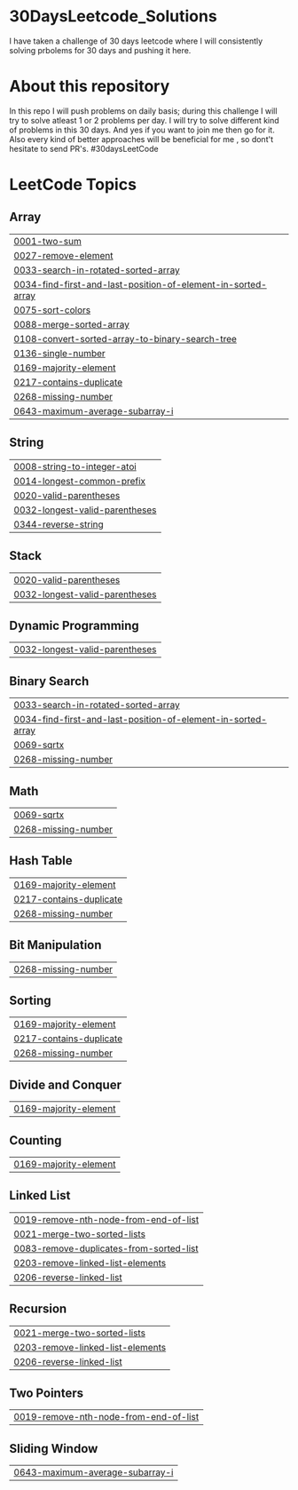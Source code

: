 # 30DaysLeetcode_Solutions
I have taken a challenge of 30 days leetcode where I will consistently solving prbolems for 30 days and pushing it here.

# About this repository
In this repo I will push problems on daily basis; during this challenge I will try to solve atleast 1 or 2 problems per day.
I will try to solve different kind of problems in this 30 days. And yes if you want to join me then go for it. Also every kind of better approaches will be beneficial for me , so dont't hesitate to send PR's. #30daysLeetCode

<!---LeetCode Topics Start-->
# LeetCode Topics
## Array
|  |
| ------- |
| [0001-two-sum](https://github.com/Souravpal08/30DaysLeetcode_Solutions/tree/master/0001-two-sum) |
| [0027-remove-element](https://github.com/Souravpal08/30DaysLeetcode_Solutions/tree/master/0027-remove-element) |
| [0033-search-in-rotated-sorted-array](https://github.com/Souravpal08/30DaysLeetcode_Solutions/tree/master/0033-search-in-rotated-sorted-array) |
| [0034-find-first-and-last-position-of-element-in-sorted-array](https://github.com/Souravpal08/30DaysLeetcode_Solutions/tree/master/0034-find-first-and-last-position-of-element-in-sorted-array) |
| [0075-sort-colors](https://github.com/Souravpal08/30DaysLeetcode_Solutions/tree/master/0075-sort-colors) |
| [0088-merge-sorted-array](https://github.com/Souravpal08/30DaysLeetcode_Solutions/tree/master/0088-merge-sorted-array) |
| [0108-convert-sorted-array-to-binary-search-tree](https://github.com/Souravpal08/30DaysLeetcode_Solutions/tree/master/0108-convert-sorted-array-to-binary-search-tree) |
| [0136-single-number](https://github.com/Souravpal08/30DaysLeetcode_Solutions/tree/master/0136-single-number) |
| [0169-majority-element](https://github.com/Souravpal08/30DaysLeetcode_Solutions/tree/master/0169-majority-element) |
| [0217-contains-duplicate](https://github.com/Souravpal08/30DaysLeetcode_Solutions/tree/master/0217-contains-duplicate) |
| [0268-missing-number](https://github.com/Souravpal08/30DaysLeetcode_Solutions/tree/master/0268-missing-number) |
| [0643-maximum-average-subarray-i](https://github.com/Souravpal08/30DaysLeetcode_Solutions/tree/master/0643-maximum-average-subarray-i) |
## String
|  |
| ------- |
| [0008-string-to-integer-atoi](https://github.com/Souravpal08/30DaysLeetcode_Solutions/tree/master/0008-string-to-integer-atoi) |
| [0014-longest-common-prefix](https://github.com/Souravpal08/30DaysLeetcode_Solutions/tree/master/0014-longest-common-prefix) |
| [0020-valid-parentheses](https://github.com/Souravpal08/30DaysLeetcode_Solutions/tree/master/0020-valid-parentheses) |
| [0032-longest-valid-parentheses](https://github.com/Souravpal08/30DaysLeetcode_Solutions/tree/master/0032-longest-valid-parentheses) |
| [0344-reverse-string](https://github.com/Souravpal08/30DaysLeetcode_Solutions/tree/master/0344-reverse-string) |
## Stack
|  |
| ------- |
| [0020-valid-parentheses](https://github.com/Souravpal08/30DaysLeetcode_Solutions/tree/master/0020-valid-parentheses) |
| [0032-longest-valid-parentheses](https://github.com/Souravpal08/30DaysLeetcode_Solutions/tree/master/0032-longest-valid-parentheses) |
## Dynamic Programming
|  |
| ------- |
| [0032-longest-valid-parentheses](https://github.com/Souravpal08/30DaysLeetcode_Solutions/tree/master/0032-longest-valid-parentheses) |
## Binary Search
|  |
| ------- |
| [0033-search-in-rotated-sorted-array](https://github.com/Souravpal08/30DaysLeetcode_Solutions/tree/master/0033-search-in-rotated-sorted-array) |
| [0034-find-first-and-last-position-of-element-in-sorted-array](https://github.com/Souravpal08/30DaysLeetcode_Solutions/tree/master/0034-find-first-and-last-position-of-element-in-sorted-array) |
| [0069-sqrtx](https://github.com/Souravpal08/30DaysLeetcode_Solutions/tree/master/0069-sqrtx) |
| [0268-missing-number](https://github.com/Souravpal08/30DaysLeetcode_Solutions/tree/master/0268-missing-number) |
## Math
|  |
| ------- |
| [0069-sqrtx](https://github.com/Souravpal08/30DaysLeetcode_Solutions/tree/master/0069-sqrtx) |
| [0268-missing-number](https://github.com/Souravpal08/30DaysLeetcode_Solutions/tree/master/0268-missing-number) |
## Hash Table
|  |
| ------- |
| [0169-majority-element](https://github.com/Souravpal08/30DaysLeetcode_Solutions/tree/master/0169-majority-element) |
| [0217-contains-duplicate](https://github.com/Souravpal08/30DaysLeetcode_Solutions/tree/master/0217-contains-duplicate) |
| [0268-missing-number](https://github.com/Souravpal08/30DaysLeetcode_Solutions/tree/master/0268-missing-number) |
## Bit Manipulation
|  |
| ------- |
| [0268-missing-number](https://github.com/Souravpal08/30DaysLeetcode_Solutions/tree/master/0268-missing-number) |
## Sorting
|  |
| ------- |
| [0169-majority-element](https://github.com/Souravpal08/30DaysLeetcode_Solutions/tree/master/0169-majority-element) |
| [0217-contains-duplicate](https://github.com/Souravpal08/30DaysLeetcode_Solutions/tree/master/0217-contains-duplicate) |
| [0268-missing-number](https://github.com/Souravpal08/30DaysLeetcode_Solutions/tree/master/0268-missing-number) |
## Divide and Conquer
|  |
| ------- |
| [0169-majority-element](https://github.com/Souravpal08/30DaysLeetcode_Solutions/tree/master/0169-majority-element) |
## Counting
|  |
| ------- |
| [0169-majority-element](https://github.com/Souravpal08/30DaysLeetcode_Solutions/tree/master/0169-majority-element) |
## Linked List
|  |
| ------- |
| [0019-remove-nth-node-from-end-of-list](https://github.com/Souravpal08/30DaysLeetcode_Solutions/tree/master/0019-remove-nth-node-from-end-of-list) |
| [0021-merge-two-sorted-lists](https://github.com/Souravpal08/30DaysLeetcode_Solutions/tree/master/0021-merge-two-sorted-lists) |
| [0083-remove-duplicates-from-sorted-list](https://github.com/Souravpal08/30DaysLeetcode_Solutions/tree/master/0083-remove-duplicates-from-sorted-list) |
| [0203-remove-linked-list-elements](https://github.com/Souravpal08/30DaysLeetcode_Solutions/tree/master/0203-remove-linked-list-elements) |
| [0206-reverse-linked-list](https://github.com/Souravpal08/30DaysLeetcode_Solutions/tree/master/0206-reverse-linked-list) |
## Recursion
|  |
| ------- |
| [0021-merge-two-sorted-lists](https://github.com/Souravpal08/30DaysLeetcode_Solutions/tree/master/0021-merge-two-sorted-lists) |
| [0203-remove-linked-list-elements](https://github.com/Souravpal08/30DaysLeetcode_Solutions/tree/master/0203-remove-linked-list-elements) |
| [0206-reverse-linked-list](https://github.com/Souravpal08/30DaysLeetcode_Solutions/tree/master/0206-reverse-linked-list) |
## Two Pointers
|  |
| ------- |
| [0019-remove-nth-node-from-end-of-list](https://github.com/Souravpal08/30DaysLeetcode_Solutions/tree/master/0019-remove-nth-node-from-end-of-list) |
## Sliding Window
|  |
| ------- |
| [0643-maximum-average-subarray-i](https://github.com/Souravpal08/30DaysLeetcode_Solutions/tree/master/0643-maximum-average-subarray-i) |
<!---LeetCode Topics End-->
 

